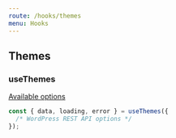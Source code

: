 ```yaml
---
route: /hooks/themes
menu: Hooks
---
```


## Themes

### useThemes

[Available options](https://developer.wordpress.org/rest-api/reference/themes/#list-themes)

```jsx
const { data, loading, error } = useThemes({
  /* WordPress REST API options */
});
```

